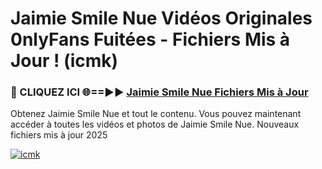 # Jaimie Smile Nue Vidéos Originales 0nlyFans Fuitées - Fichiers Mis à Jour ! (icmk)

<h3>🔴 CLIQUEZ ICI 🌐==►► <a href="https://tinyurl.com/2pmr4ezf" rel="nofollow">Jaimie Smile Nue Fichiers Mis à Jour</a></h3>

Obtenez Jaimie Smile Nue et tout le contenu. Vous pouvez maintenant accéder à toutes les vidéos et photos de Jaimie Smile Nue. Nouveaux fichiers mis à jour 2025

[![icmk](https://i.imgur.com/6SNvagu.gif)](https://tinyurl.com/2pmr4ezf)
